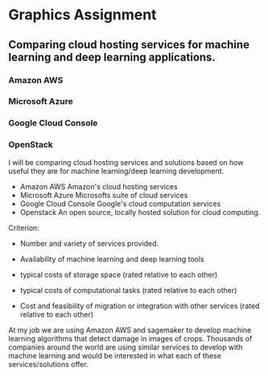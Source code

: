 # Graphics Assignment
## Comparing cloud hosting services for machine learning and deep learning applications. 

### Amazon AWS

### Microsoft Azure

### Google Cloud Console

### OpenStack


I will be comparing cloud hosting services and solutions based on how useful they are for machine learning/deep learning development. 

- Amazon AWS
Amazon's cloud hosting services
- Microsoft Azure
Microsofts suite of cloud services
- Google Cloud Console
Google's cloud computation services
- Openstack
An open source, locally hosted solution for cloud computing. 
 

Criterion:

- Number and variety of services provided. 

- Availability of machine learning and deep learning tools

- typical costs of storage space (rated relative to each other) 

- typical costs of computational tasks (rated relative to each other)

- Cost and feasibility of migration or integration with other services (rated relative to each other)

At my job we are using Amazon AWS and sagemaker to develop machine learning algorithms that detect damage in images of crops. Thousands of companies around the world are using similar services to develop with machine learning and would be interested in what each of these services/solutions offer. 
